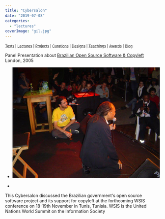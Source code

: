 ```yaml
---
title: "Cybersalon"
date: "2019-07-08"
categories: 
  - "lectures"
coverImage: "gil.jpg"
---
```


<small>[Texts](../texts.html) | [Lectures](../lectures.html) | [Projects](../projects.html) | [Curations](../curation.html) | [Designs](../designs.html) | [Teachings](../teachings.html) | [Awards](../awards.html) | <a href="https://readruiz.medium.com/" target="_blank">Blog</a></small>

Panel Presentation about [Brazilian Open Source Software & Copyleft  
](http://lewissykes.info/archives/cybersalon/past.html#gilbertogil)London, 2005

- <a href="https://thisismyart.eratudomato.online/wp-content/uploads/sites/11/2019/07/gil.jpg"><img src="images/gil.jpg" alt="" /></a>
    
- <a href="https://thisismyart.eratudomato.online/wp-content/uploads/sites/11/2019/07/gil2-1024x768.jpg"><img src="images/gil2-1024x768.jpg" alt="" /></a>
    

This Cybersalon discussed the Brazilian government's open source software project and its support for copyleft at the forthcoming WSIS conference on 18-19th November in Tunis, Tunisia. WSIS is the United Nations World Summit on the Information Society
